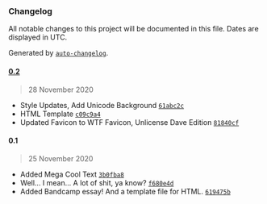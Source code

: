### Changelog

All notable changes to this project will be documented in this file. Dates are displayed in UTC.

Generated by [`auto-changelog`](https://github.com/CookPete/auto-changelog).

#### [0.2](https://github.com/extratone/xyz/compare/0.1...0.2)

> 28 November 2020

- Style Updates, Add Unicode Background [`61abc2c`](https://github.com/extratone/xyz/commit/61abc2cd63984f1dd8a5fd1564e67e0aaec47a16)
- HTML Template [`c09c9a4`](https://github.com/extratone/xyz/commit/c09c9a478ee1245dc5a02cbdec8b706896d53d1b)
- Updated Favicon to WTF Favicon, Unlicense Dave Edition [`81840cf`](https://github.com/extratone/xyz/commit/81840cfa1aac2aade6d17798aeeacd0a16e2e366)

#### 0.1

> 25 November 2020

- Added Mega Cool Text [`3b0fba8`](https://github.com/extratone/xyz/commit/3b0fba871285eee8701b0c87488d46196b4724e0)
- Well... I mean... A lot of shit, ya know? [`f680e4d`](https://github.com/extratone/xyz/commit/f680e4d85325432b651f6ed7a637c97d2dc38e24)
- Added Bandcamp essay! And a template file for HTML. [`619475b`](https://github.com/extratone/xyz/commit/619475ba02420346b54d6281195cabccdb2d91e0)
